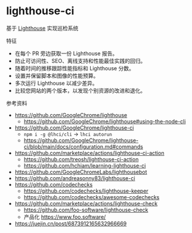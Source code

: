 # lighthouse-ci

基于 [Lighthouse](https://github.com/GoogleChrome/lighthouse) 实现巡检系统

特征

- 在每个 PR 旁边获取一份 Lighthouse 报告。
- 防止可访问性、SEO、离线支持和性能最佳实践的回归。
- 随着时间的推移跟踪性能指标和 Lighthouse 分数。
- 设置并保留脚本和图像的性能预算。
- 多次运行 Lighthouse 以减少差异。
- 比较您网站的两个版本，以发现个别资源的改进和退化。

参考资料

- https://github.com/GoogleChrome/lighthouse
  - https://github.com/GoogleChrome/lighthouse#using-the-node-cli
- https://github.com/GoogleChrome/lighthouse-ci
  - `npm i -g @lhci/cli` -> `lhci autorun`
  - https://github.com/GoogleChrome/lighthouse-ci/blob/main/docs/configuration.md#commands
- https://github.com/marketplace/actions/lighthouse-ci-action
  - https://github.com/treosh/lighthouse-ci-action
  - https://github.com/hchiam/learning-lighthouse-ci
- https://github.com/GoogleChromeLabs/lighthousebot
- https://github.com/andreasonny83/lighthouse-ci
- https://github.com/codechecks
  - https://github.com/codechecks/lighthouse-keeper
  - https://github.com/codechecks/awesome-codechecks
- https://github.com/marketplace/actions/lighthouse-check
  - https://github.com/foo-software/lighthouse-check
  - 产品化 https://www.foo.software/
- https://juejin.cn/post/6873912165632966669
